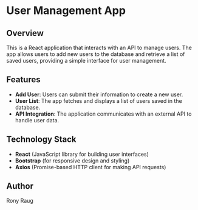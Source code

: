 # User Management App

## Overview

This is a React application that interacts with an API to manage users. The app allows users to add new users to the database and retrieve a list of saved users, providing a simple interface for user management.

## Features

- **Add User**: Users can submit their information to create a new user.
- **User List**: The app fetches and displays a list of users saved in the database.
- **API Integration**: The application communicates with an external API to handle user data.

## Technology Stack

- **React** (JavaScript library for building user interfaces)
- **Bootstrap** (for responsive design and styling)
- **Axios** (Promise-based HTTP client for making API requests)

## Author

Rony Raug
